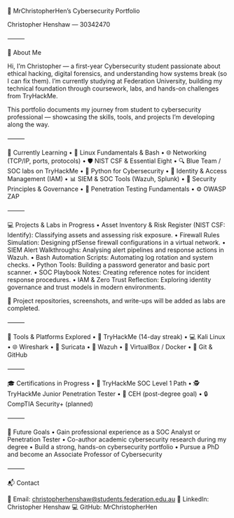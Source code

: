 🧠 MrChristopherHen’s Cybersecurity Portfolio

Christopher Henshaw — 30342470

⸻

👋 About Me

Hi, I’m Christopher — a first-year Cybersecurity student passionate about ethical hacking, digital forensics, and understanding how systems break (so I can fix them).
I’m currently studying at Federation University, building my technical foundation through coursework, labs, and hands-on challenges from TryHackMe.

This portfolio documents my journey from student to cybersecurity professional — showcasing the skills, tools, and projects I’m developing along the way.

⸻

🧩 Currently Learning
	•	🐧 Linux Fundamentals & Bash
	•	🌐 Networking (TCP/IP, ports, protocols)
	•	🛡️ NIST CSF & Essential Eight
	•	🔍 Blue Team / SOC labs on TryHackMe
	•	🐍 Python for Cybersecurity
	•	🔐 Identity & Access Management (IAM)
	•	📊 SIEM & SOC Tools (Wazuh, Splunk)
	•	🧱 Security Principles & Governance
	•	🧨 Penetration Testing Fundamentals
	•	⚙️ OWASP ZAP

⸻

💻 Projects & Labs in Progress
	•	Asset Inventory & Risk Register (NIST CSF: Identify): Classifying assets and assessing risk exposure.
	•	Firewall Rules Simulation: Designing pfSense firewall configurations in a virtual network.
	•	SIEM Alert Walkthroughs: Analysing alert pipelines and response actions in Wazuh.
	•	Bash Automation Scripts: Automating log rotation and system checks.
	•	Python Tools: Building a password generator and basic port scanner.
	•	SOC Playbook Notes: Creating reference notes for incident response procedures.
	•	IAM & Zero Trust Reflection: Exploring identity governance and trust models in modern environments.

🧩 Project repositories, screenshots, and write-ups will be added as labs are completed.

⸻

🧰 Tools & Platforms Explored
	•	🧠 TryHackMe (14-day streak)
	•	💻 Kali Linux
	•	🌐 Wireshark
	•	🧾 Suricata
	•	🧱 Wazuh
	•	🧩 VirtualBox / Docker
	•	🔧 Git & GitHub

⸻

🎓 Certifications in Progress
	•	🧠 TryHackMe SOC Level 1 Path
	•	🕵️ TryHackMe Junior Penetration Tester
	•	💼 CEH (post-degree goal)
	•	🔒 CompTIA Security+ (planned)

⸻

🚀 Future Goals
	•	Gain professional experience as a SOC Analyst or Penetration Tester
	•	Co-author academic cybersecurity research during my degree
	•	Build a strong, hands-on cybersecurity portfolio
	•	Pursue a PhD and become an Associate Professor of Cybersecurity

⸻

📬 Contact

📧 Email: christopherhenshaw@students.federation.edu.au
🔗 LinkedIn: Christopher Henshaw
💻 GitHub: MrChristopherHen
